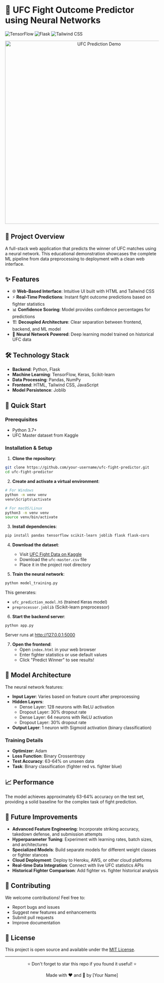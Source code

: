 # 🥊 UFC Fight Outcome Predictor using Neural Networks

![TensorFlow](https://img.shields.io/badge/TensorFlow-FF6F00?style=for-the-badge&logo=tensorflow&logoColor=white)
![Flask](https://img.shields.io/badge/Flask-000000?style=for-the-badge&logo=flask&logoColor=white)
![Tailwind CSS](https://img.shields.io/badge/Tailwind_CSS-38B2AC?style=for-the-badge&logo=tailwind-css&logoColor=white)

<p align="center">
  <img src="https://media1.giphy.com/media/v1.Y2lkPTc5MGI3NjExc2hxMG5tZTd3Zjh2Z3p3emJlN2xzYXFtcndlZWhyMWF4aGk3aHhpNyZlcD12MV9pbnRlcm5hbF9naWZfYnlfaWQmY3Q9Zw/AvvYYEmamjle51oMQ4/giphy.gif" alt="UFC Prediction Demo" width="600">
</p>

## 🎯 Project Overview

A full-stack web application that predicts the winner of UFC matches using a neural network. This educational demonstration showcases the complete ML pipeline from data preprocessing to deployment with a clean web interface.

## ✨ Features

- 🌐 **Web-Based Interface**: Intuitive UI built with HTML and Tailwind CSS
- ⚡ **Real-Time Predictions**: Instant fight outcome predictions based on fighter statistics
- 📊 **Confidence Scoring**: Model provides confidence percentages for predictions
- 🏗️ **Decoupled Architecture**: Clear separation between frontend, backend, and ML model
- 🤖 **Neural Network Powered**: Deep learning model trained on historical UFC data

## 🛠️ Technology Stack

- **Backend**: Python, Flask
- **Machine Learning**: TensorFlow, Keras, Scikit-learn
- **Data Processing**: Pandas, NumPy
- **Frontend**: HTML, Tailwind CSS, JavaScript
- **Model Persistence**: Joblib

## 🚀 Quick Start

### Prerequisites

- Python 3.7+
- UFC Master dataset from Kaggle

### Installation & Setup

1. **Clone the repository**:
```bash
git clone https://github.com/your-username/ufc-fight-predictor.git
cd ufc-fight-predictor
```

2. **Create and activate a virtual environment**:
```bash
# For Windows
python -m venv venv
venv\Scripts\activate

# For macOS/Linux
python3 -m venv venv
source venv/bin/activate
```

3. **Install dependencies**:
```bash
pip install pandas tensorflow scikit-learn joblib flask flask-cors
```

4. **Download the dataset**:
   - Visit [UFC Fight Data on Kaggle](https://www.kaggle.com/datasets/rajeevw/ufcdata)
   - Download the `ufc-master.csv` file
   - Place it in the project root directory

5. **Train the neural network**:
```bash
python model_training.py
```
This generates:
- `ufc_prediction_model.h5` (trained Keras model)
- `preprocessor.joblib` (Scikit-learn preprocessor)

6. **Start the backend server**:
```bash
python app.py
```
Server runs at http://127.0.0.1:5000

7. **Open the frontend**:
   - Open `index.html` in your web browser
   - Enter fighter statistics or use default values
   - Click "Predict Winner" to see results!

## 🧠 Model Architecture

The neural network features:

- **Input Layer**: Varies based on feature count after preprocessing
- **Hidden Layers**:
  - Dense Layer: 128 neurons with ReLU activation
  - Dropout Layer: 30% dropout rate
  - Dense Layer: 64 neurons with ReLU activation
  - Dropout Layer: 30% dropout rate
- **Output Layer**: 1 neuron with Sigmoid activation (binary classification)

### Training Details

- **Optimizer**: Adam
- **Loss Function**: Binary Crossentropy
- **Test Accuracy**: 63-64% on unseen data
- **Task**: Binary classification (fighter red vs. fighter blue)

## 📈 Performance

The model achieves approximately 63-64% accuracy on the test set, providing a solid baseline for the complex task of fight prediction.

## 🔮 Future Improvements

- **Advanced Feature Engineering**: Incorporate striking accuracy, takedown defense, and submission attempts
- **Hyperparameter Tuning**: Experiment with learning rates, batch sizes, and architectures
- **Specialized Models**: Build separate models for different weight classes or fighter stances
- **Cloud Deployment**: Deploy to Heroku, AWS, or other cloud platforms
- **Real-time Data Integration**: Connect with live UFC statistics APIs
- **Historical Fighter Comparison**: Add fighter vs. fighter historical analysis

## 🤝 Contributing

We welcome contributions! Feel free to:
- Report bugs and issues
- Suggest new features and enhancements
- Submit pull requests
- Improve documentation

## 📝 License

This project is open source and available under the [MIT License](LICENSE).

---

<p align="center">
⭐ Don't forget to star this repo if you found it useful! ⭐
</p>

<p align="center">
Made with ❤️ and 🥊 by [Your Name]
</p>
